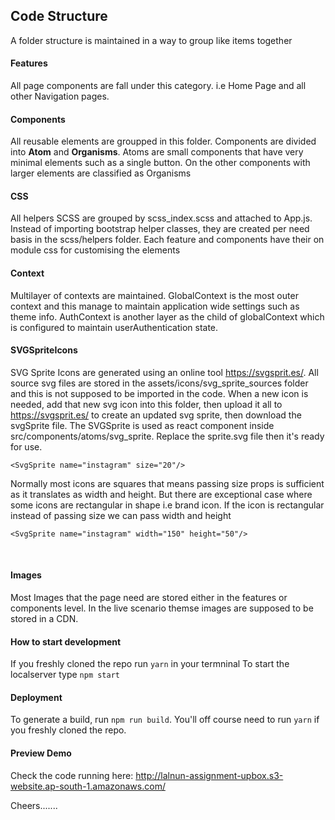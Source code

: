 ## Code Structure

A folder structure is maintained in a way to group like items together
<br>

#### Features
All page components are fall under this category. i.e Home Page and all other Navigation pages.
<br>

#### Components
All reusable elements are groupped in this folder. Components are divided into <b>Atom</b> and <b>Organisms</b>. Atoms are small components that have very minimal elements such as a single button. On the other components with larger elements are classified as Organisms
<br>

#### CSS
All helpers SCSS are grouped by scss_index.scss and attached to App.js. Instead of importing bootstrap helper classes, they are created per need basis in the scss/helpers folder. Each feature and components have their on module css for customising the elements
<br>

#### Context
Multilayer of contexts are maintained. GlobalContext is the most outer context and this manage to maintain application wide settings such as theme info.
AuthContext is another layer as the child of globalContext which is configured to maintain userAuthentication state. 
<br>

#### SVGSpriteIcons
SVG Sprite Icons are generated using an online tool https://svgsprit.es/. All source svg files are stored in the assets/icons/svg_sprite_sources folder and this is not supposed to be imported in the code. When a new icon is needed, add that new svg icon into this folder, then upload it all to https://svgsprit.es/ to create an updated svg sprite, then download the svgSprite file. The SVGSprite is used as react component inside src/components/atoms/svg_sprite. Replace the sprite.svg file then it's ready for use.
```
<SvgSprite name="instagram" size="20"/>
```
Normally most icons are squares that means passing size props is sufficient as it translates as width and height.
But there are exceptional case where some icons are rectangular in shape i.e brand icon. If the icon is rectangular instead of passing size we can pass width and height
```
<SvgSprite name="instagram" width="150" height="50"/>
```
<br>

#### Images
Most Images that the page need are stored either in the features or components level. In the live scenario themse images are supposed to be stored in a CDN. 
<br>

#### How to start development
If you freshly cloned the repo run ```yarn``` in your termninal
To start the localserver type ```npm start```
<br>

#### Deployment
To generate a build, run ```npm run build```. You'll off course need to run ```yarn``` if you freshly cloned the repo.


#### Preview Demo
Check the code running here:
http://lalnun-assignment-upbox.s3-website.ap-south-1.amazonaws.com/


Cheers.......